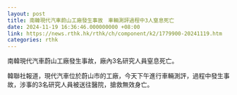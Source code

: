 ```yaml
---
layout: post
title: 南韓現代汽車蔚山工廠發生事故　車輛測評過程中3人窒息死亡
date: 2024-11-19 16:36:46.000000000 +08:00
link: https://news.rthk.hk/rthk/ch/component/k2/1779900-20241119.htm
categories: rthk
---
```


南韓現代汽車蔚山工廠發生事故，廠內3名研究人員窒息死亡。

韓聯社報道，現代汽車位於蔚山市的工廠，今天下午進行車輛測評，過程中發生事故，涉事的3名研究人員被送往醫院，搶救無效身亡。
